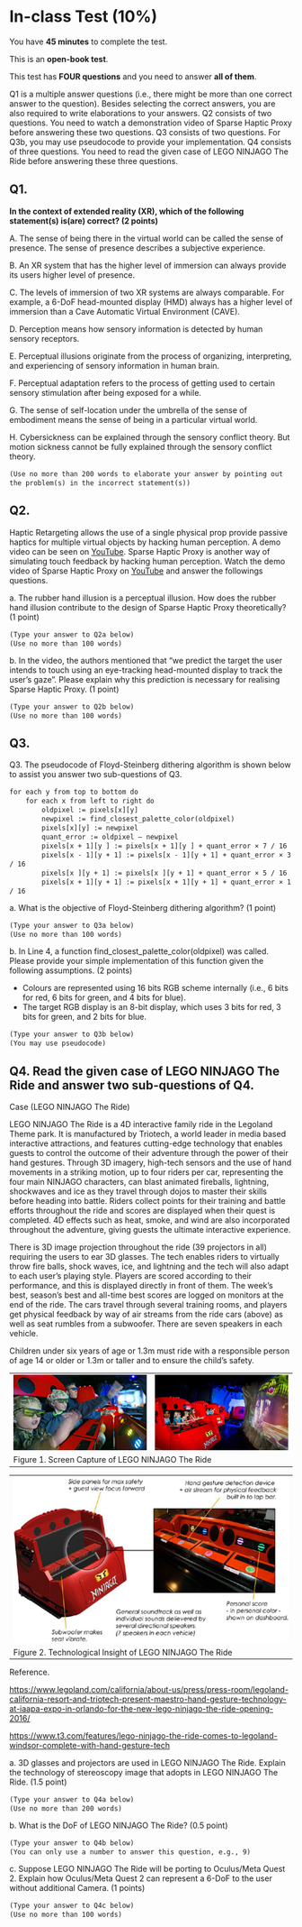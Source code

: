 # In-class Test (10%)

You have **45 minutes** to complete the test.

This is an **open-book test**.

This test has **FOUR questions** and you need to answer **all of them**.

Q1 is a multiple answer questions (i.e., there might be more than one correct answer to the question). Besides selecting the correct answers, you are also required to write elaborations to your answers. Q2 consists of two questions. You need to watch a demonstration video of Sparse Haptic Proxy before answering these two questions. Q3 consists of two questions. For Q3b, you may use pseudocode to provide your implementation. Q4 consists of three questions. You need to read the given case of LEGO NINJAGO The Ride before answering these three questions. 

## Q1.

**In the context of extended reality (XR), which of the following statement(s) is(are) correct? (2 points)**

A.	The sense of being there in the virtual world can be called the sense of presence. The sense of presence describes a subjective experience.

B.	An XR system that has the higher level of immersion can always provide its users higher level of presence.

C.	The levels of immersion of two XR systems are always comparable. For example, a 6-DoF head-mounted display (HMD) always has a higher level of immersion than a Cave Automatic Virtual Environment (CAVE).

D.	Perception means how sensory information is detected by human sensory receptors.

E.	Perceptual illusions originate from the process of organizing, interpreting, and experiencing of sensory information in human brain.

F.	Perceptual adaptation refers to the process of getting used to certain sensory stimulation after being exposed for a while.

G.	The sense of self-location under the umbrella of the sense of embodiment means the sense of being in a particular virtual world.

H.	Cybersickness can be explained through the sensory conflict theory. But motion sickness cannot be fully explained through the sensory conflict theory.

```
(Use no more than 200 words to elaborate your answer by pointing out the problem(s) in the incorrect statement(s))
```

## Q2. 

Haptic Retargeting allows the use of a single physical prop provide passive haptics for multiple virtual objects by hacking human perception. A demo video can be seen on [YouTube](https://www.youtube.com/watch?v=v-5u0z4zA_8). Sparse Haptic Proxy is another way of simulating touch feedback by hacking human perception. Watch the demo video of Sparse Haptic Proxy on [YouTube](https://www.youtube.com/watch?v=0XBe-EBrQpc) and answer the followings questions.

a.	The rubber hand illusion is a perceptual illusion. How does the rubber hand illusion contribute to the design of Sparse Haptic Proxy theoretically? (1 point)

```
(Type your answer to Q2a below)
(Use no more than 100 words)
```

b. In the video, the authors mentioned that “we predict the target the user intends to touch using an eye-tracking head-mounted display to track the user’s gaze”. Please explain why this prediction is necessary for realising Sparse Haptic Proxy. (1 point)

```
(Type your answer to Q2b below)
(Use no more than 100 words)
```

## Q3.

Q3.	The pseudocode of Floyd-Steinberg dithering algorithm is shown below to assist you answer two sub-questions of Q3.

```
for each y from top to bottom do
    for each x from left to right do
        oldpixel := pixels[x][y]
        newpixel := find_closest_palette_color(oldpixel)
        pixels[x][y] := newpixel
        quant_error := oldpixel – newpixel
        pixels[x + 1][y ] := pixels[x + 1][y ] + quant_error × 7 / 16
        pixels[x - 1][y + 1] := pixels[x - 1][y + 1] + quant_error × 3 / 16
        pixels[x ][y + 1] := pixels[x ][y + 1] + quant_error × 5 / 16
        pixels[x + 1][y + 1] := pixels[x + 1][y + 1] + quant_error × 1 / 16 

```

a. What is the objective of Floyd-Steinberg dithering algorithm? (1 point)

```
(Type your answer to Q3a below)
(Use no more than 100 words)
```

b. In Line 4, a function find_closest_palette_color(oldpixel) was called. Please provide your simple implementation of this function given the following assumptions. (2 points)
- Colours are represented using 16 bits RGB scheme internally (i.e., 6 bits for red, 6 bits for green, and 4 bits for blue).
- The target RGB display is an 8-bit display, which uses 3 bits for red, 3 bits for green, and 2 bits for blue.

```
(Type your answer to Q3b below)
(You may use pseudocode)
```

## Q4. Read the given case of LEGO NINJAGO The Ride and answer two sub-questions of Q4.


Case (LEGO NINJAGO The Ride)

LEGO NINJAGO The Ride is a 4D interactive family ride in the Legoland Theme park. It is manufactured by Triotech, a world leader in media based interactive attractions, and features cutting-edge technology that enables guests to control the outcome of their adventure through the power of their hand gestures. Through 3D imagery, high-tech sensors and the use of hand movements in a striking motion, up to four riders per car, representing the four main NINJAGO characters, can blast animated fireballs, lightning, shockwaves and ice as they travel through dojos to master their skills before heading into battle. Riders collect points for their training and battle efforts throughout the ride and scores are displayed when their quest is completed. 4D effects such as heat, smoke, and wind are also incorporated throughout the adventure, giving guests the ultimate interactive experience.

There is 3D image projection throughout the ride (39 projectors in all) requiring the users to ear 3D glasses. The tech enables riders to virtually throw fire balls, shock waves, ice, and lightning and the tech will also adapt to each user’s playing style. Players are scored according to their performance, and this is displayed directly in front of them. The week’s best, season’s best and all-time best scores are logged on monitors at the end of the ride. The cars travel through several training rooms, and players get physical feedback by way of air streams from the ride cars (above) as well as seat rumbles from a subwoofer. There are seven speakers in each vehicle.

Children under six years of age or 1.3m must ride with a responsible person of age 14 or older or 1.3m or taller and to ensure the child’s safety.

<table>
<tr>
    <td><img src="./figure1.1.png"></td>
    <td><img src="./figure1.2.png"></td>
</tr>
<tr>
    <td colspan='2'>Figure 1. Screen Capture of LEGO NINJAGO The Ride</td>
</tr>
</table>

<table>
<tr>
    <td><img src="./figure2.png"></td>
</tr>
<tr>
    <td>Figure 2. Technological Insight of LEGO NINJAGO The Ride
</td>
</tr>
</table>

Reference. 

https://www.legoland.com/california/about-us/press/press-room/legoland-california-resort-and-triotech-present-maestro-hand-gesture-technology-at-iaapa-expo-in-orlando-for-the-new-lego-ninjago-the-ride-opening-2016/ 

https://www.t3.com/features/lego-ninjago-the-ride-comes-to-legoland-windsor-complete-with-hand-gesture-tech


a. 3D glasses and projectors are used in LEGO NINJAGO The Ride. Explain the technology of stereoscopy image that adopts in LEGO NINJAGO The Ride. (1.5 point)

```
(Type your answer to Q4a below)
(Use no more than 200 words)
```

b. What is the DoF of LEGO NINJAGO The Ride? (0.5 point)
```
(Type your answer to Q4b below)
(You can only use a number to answer this question, e.g., 9)
```

c. Suppose LEGO NINJAGO The Ride will be porting to Oculus/Meta Quest 2. Explain how Oculus/Meta Quest 2 can represent a 6-DoF to the user without additional Camera. (1 points)
```
(Type your answer to Q4c below)
(Use no more than 100 words)
```